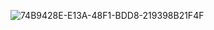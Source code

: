 ![74B9428E-E13A-48F1-BDD8-219398B21F4F](https://github.com/Jerry951230/EC2024/assets/162287588/cd113a5b-41d0-426e-845e-2416d5d37dec)
